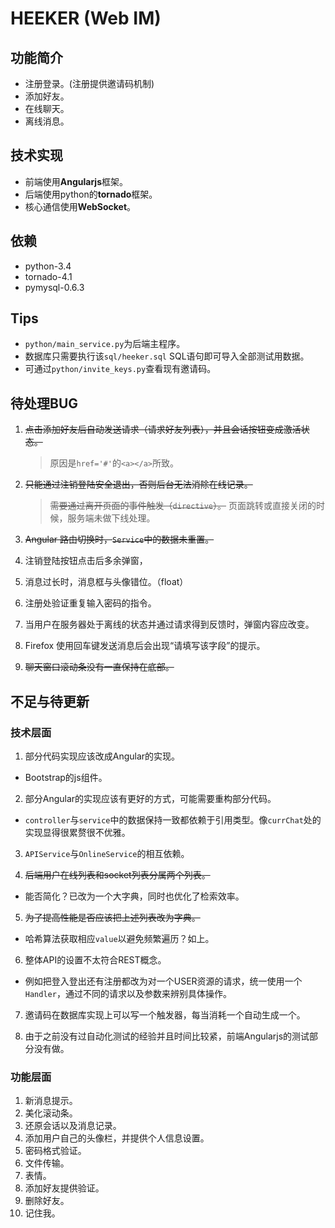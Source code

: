 # HEEKER (Web IM)

## 功能简介
+ 注册登录。(注册提供邀请码机制)
+ 添加好友。
+ 在线聊天。
+ 离线消息。

## 技术实现
+ 前端使用**Angularjs**框架。
+ 后端使用python的**tornado**框架。
+ 核心通信使用**WebSocket**。

## 依赖
+ python-3.4
+ tornado-4.1
+ pymysql-0.6.3

## Tips
+ `python/main_service.py`为后端主程序。
+ 数据库只需要执行该`sql/heeker.sql` SQL语句即可导入全部测试用数据。
+ 可通过`python/invite_keys.py`查看现有邀请码。


## 待处理BUG
1. ~~点击添加好友后自动发送请求（请求好友列表），并且会话按钮变成激活状态。~~
   > 原因是`href='#'`的`<a></a>`所致。

2. ~~只能通过注销登陆安全退出，否则后台无法消除在线记录。~~
   > ~~需要通过离开页面的事件触发（`directive`）。~~
   > 页面跳转或直接关闭的时候，服务端未做下线处理。
   
3. ~~Angular 路由切换时，`Service`中的数据未重置。~~

4. 注销登陆按钮点击后多余弹窗，

5. 消息过长时，消息框与头像错位。（float）

6. 注册处验证重复输入密码的指令。

7. 当用户在服务器处于离线的状态并通过请求得到反馈时，弹窗内容应改变。

8. Firefox 使用回车键发送消息后会出现“请填写该字段”的提示。

9. ~~聊天窗口滚动条没有一直保持在底部。~~


## 不足与待更新
### 技术层面
1. 部分代码实现应该改成Angular的实现。
 + Bootstrap的js组件。

2. 部分Angular的实现应该有更好的方式，可能需要重构部分代码。
 + `controller`与`service`中的数据保持一致都依赖于引用类型。像`currChat`处的实现显得很累赘很不优雅。

3. `APIService`与`OnlineService`的相互依赖。

4. ~~后端用户在线列表和socket列表分属两个列表。~~
 + 能否简化？已改为一个大字典，同时也优化了检索效率。

5. ~~为了提高性能是否应该把上述列表改为字典。~~
 + 哈希算法获取相应`value`以避免频繁遍历？如上。

6. 整体API的设置不太符合REST概念。
 + 例如把登入登出还有注册都改为对一个USER资源的请求，统一使用一个`Handler`，通过不同的请求以及参数来辨别具体操作。

7. 邀请码在数据库实现上可以写一个触发器，每当消耗一个自动生成一个。

8. 由于之前没有过自动化测试的经验并且时间比较紧，前端Angularjs的测试部分没有做。 

### 功能层面
1. 新消息提示。
2. 美化滚动条。
3. 还原会话以及消息记录。
4. 添加用户自己的头像栏，并提供个人信息设置。
5. 密码格式验证。
6. 文件传输。
7. 表情。
8. 添加好友提供验证。
9. 删除好友。
10. 记住我。
